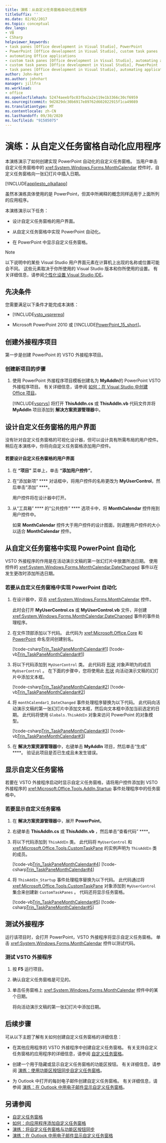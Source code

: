 ```yaml
---
title: 演练：从自定义任务窗格自动化应用程序
titleSuffix: ''
ms.date: 02/02/2017
ms.topic: conceptual
dev_langs:
- VB
- CSharp
helpviewer_keywords:
- task panes [Office development in Visual Studio], PowerPoint
- PowerPoint [Office development in Visual Studio], custom task panes
- automating Office applications
- custom task panes [Office development in Visual Studio], automating applications
- custom task panes [Office development in Visual Studio], PowerPoint
- task panes [Office development in Visual Studio], automating applications
author: John-Hart
ms.author: johnhart
manager: jillfra
ms.workload:
- office
ms.openlocfilehash: 52474aeebfbc03fba2a2e119e1b3366c30cf6959
ms.sourcegitcommit: 9d2829dc30b6917e89762d602022915f1ca49089
ms.translationtype: MT
ms.contentlocale: zh-CN
ms.lasthandoff: 09/30/2020
ms.locfileid: "91585075"
---
```

# <a name="walkthrough-automate-an-application-from-a-custom-task-pane"></a>演练：从自定义任务窗格自动化应用程序
  本演练演示了如何创建实现 PowerPoint 自动化的自定义任务窗格。 当用户单击自定义任务窗格中的 <xref:System.Windows.Forms.MonthCalendar> 控件时，自定义任务窗格向一张幻灯片中插入日期。

 [!INCLUDE[appliesto_olkallapp](../vsto/includes/appliesto-olkallapp-md.md)]

 虽然本演练具体使用的是 PowerPoint，但其中所阐释的概念同样适用于上面所列的应用程序。

 本演练演示以下任务：

- 设计自定义任务窗格的用户界面。

- 从自定义任务窗格中实现 PowerPoint 自动化。

- 在 PowerPoint 中显示自定义任务窗格。

> [!NOTE]
> 以下说明中的某些 Visual Studio 用户界面元素在计算机上出现的名称或位置可能会不同。 这些元素取决于你所使用的 Visual Studio 版本和你所使用的设置。 有关详细信息，请参阅[个性化设置 Visual Studio IDE](../ide/personalizing-the-visual-studio-ide.md)。

## <a name="prerequisites"></a>先决条件
 您需要满足以下条件才能完成本演练：

- [!INCLUDE[vsto_vsprereq](../vsto/includes/vsto-vsprereq-md.md)]

- Microsoft PowerPoint 2010 或 [!INCLUDE[PowerPoint_15_short](../vsto/includes/powerpoint-15-short-md.md)]。

## <a name="create-the-add-in-project"></a>创建外接程序项目
 第一步是创建 PowerPoint 的 VSTO 外接程序项目。

### <a name="to-create-a-new-project"></a>创建新项目的步骤

1. 使用 PowerPoint 外接程序项目模板创建名为 **MyAddIn**的 PowerPoint VSTO 外接程序项目。 有关详细信息，请参阅 [如何：在 Visual Studio 中创建 Office 项目](../vsto/how-to-create-office-projects-in-visual-studio.md)。

     [!INCLUDE[vsprvs](../sharepoint/includes/vsprvs-md.md)] 将打开 **ThisAddIn.cs** 或 **ThisAddIn.vb** 代码文件并将 **MyAddIn** 项目添加到 **解决方案资源管理器**中。

## <a name="design-the-user-interface-of-the-custom-task-pane"></a>设计自定义任务窗格的用户界面
 没有针对自定义任务窗格的可视化设计器，但可以设计具有所需布局的用户控件。 稍后在本演练中，你将向自定义任务窗格添加用户控件。

#### <a name="to-design-the-user-interface-of-the-custom-task-pane"></a>若要设计自定义任务窗格的用户界面

1. 在 **“项目”** 菜单上，单击 **“添加用户控件”**。

2. 在“添加新项” **** 对话框中，将用户控件的名称更改为 **MyUserControl**，然后单击“添加” ****。

     用户控件将在设计器中打开。

3. 从“工具箱” **** 的“公共控件” **** 选项卡中，将 **MonthCalendar** 控件拖到用户控件中。

     如果 **MonthCalendar** 控件大于用户控件的设计图面，则调整用户控件的大小以适合 **MonthCalendar** 控件。

## <a name="automate-powerpoint-from-the-custom-task-pane"></a>从自定义任务窗格中实现 PowerPoint 自动化
 VSTO 外接程序的作用是在活动演示文稿的第一张幻灯片中放置所选日期。 使用控件的 <xref:System.Windows.Forms.MonthCalendar.DateChanged> 事件以在发生更改时添加所选日期。

### <a name="to-automate-powerpoint-from-the-custom-task-pane"></a>若要从自定义任务窗格中实现 PowerPoint 自动化

1. 在设计器中，双击 <xref:System.Windows.Forms.MonthCalendar> 控件。

     此时会打开 **MyUserControl.cs** 或 **MyUserControl.vb** 文件，并创建 <xref:System.Windows.Forms.MonthCalendar.DateChanged> 事件的事件处理程序。

2. 在文件顶部添加以下代码。 此代码为 <xref:Microsoft.Office.Core> 和 [PowerPoint](/previous-versions/office/developer/office-2010/ff763170%28v%3doffice.14%29) 命名空间创建别名。

     [!code-csharp[Trin_TaskPaneMonthCalendar#1](../vsto/codesnippet/CSharp/Trin_TaskPaneMonthCalendar/MyUserControl.cs#1)]
     [!code-vb[Trin_TaskPaneMonthCalendar#1](../vsto/codesnippet/VisualBasic/Trin_TaskPaneMonthCalendar/MyUserControl.vb#1)]

3. 将以下代码添加到 `MyUserControl` 类。 此代码将 [形状](/previous-versions/office/developer/office-2010/ff760244(v=office.14)) 对象声明为的成员 `MyUserControl` 。 在下面的步骤中，您将使用此 [形状](/previous-versions/office/developer/office-2010/ff760244(v=office.14)) 向活动演示文稿的幻灯片中添加文本框。

     [!code-csharp[Trin_TaskPaneMonthCalendar#2](../vsto/codesnippet/CSharp/Trin_TaskPaneMonthCalendar/MyUserControl.cs#2)]
     [!code-vb[Trin_TaskPaneMonthCalendar#2](../vsto/codesnippet/VisualBasic/Trin_TaskPaneMonthCalendar/MyUserControl.vb#2)]

4. 将 `monthCalendar1_DateChanged` 事件处理程序替换为以下代码。 此代码向活动演示文稿的第一张幻灯片中添加文本框，然后向文本框中添加当前选定的日期。 此代码将使用 `Globals.ThisAddIn` 对象来访问 PowerPoint 的对象模型。

     [!code-csharp[Trin_TaskPaneMonthCalendar#3](../vsto/codesnippet/CSharp/Trin_TaskPaneMonthCalendar/MyUserControl.cs#3)]
     [!code-vb[Trin_TaskPaneMonthCalendar#3](../vsto/codesnippet/VisualBasic/Trin_TaskPaneMonthCalendar/MyUserControl.vb#3)]

5. 在 **解决方案资源管理器**中，右键单击 **MyAddIn** 项目，然后单击“生成” ****。 验证此项目是否已生成且未发生错误。

## <a name="display-the-custom-task-pane"></a>显示自定义任务窗格
 若要在 VSTO 外接程序启动时显示自定义任务窗格，请将用户控件添加到 VSTO 外接程序的 <xref:Microsoft.Office.Tools.AddIn.Startup> 事件处理程序中的任务窗格中。

### <a name="to-display-the-custom-task-pane"></a>若要显示自定义任务窗格

1. 在 **解决方案资源管理器**中，展开 **PowerPoint**。

2. 右键单击 **ThisAddIn.cs** 或 **ThisAddIn.vb** ，然后单击“查看代码” ****。

3. 将以下代码添加到 `ThisAddIn` 类。 此代码将 `MyUserControl` 和 <xref:Microsoft.Office.Tools.CustomTaskPane> 的实例声明为 `ThisAddIn` 类的成员。

     [!code-vb[Trin_TaskPaneMonthCalendar#4](../vsto/codesnippet/VisualBasic/Trin_TaskPaneMonthCalendar/ThisAddIn.vb#4)]
     [!code-csharp[Trin_TaskPaneMonthCalendar#4](../vsto/codesnippet/CSharp/Trin_TaskPaneMonthCalendar/ThisAddIn.cs#4)]

4. 将 `ThisAddIn_Startup` 事件处理程序替换为以下代码。 此代码通过将 <xref:Microsoft.Office.Tools.CustomTaskPane> 对象添加到 `MyUserControl` 集合来创建新 `CustomTaskPanes` 。 代码还将显示任务窗格。

     [!code-vb[Trin_TaskPaneMonthCalendar#5](../vsto/codesnippet/VisualBasic/Trin_TaskPaneMonthCalendar/ThisAddIn.vb#5)]
     [!code-csharp[Trin_TaskPaneMonthCalendar#5](../vsto/codesnippet/CSharp/Trin_TaskPaneMonthCalendar/ThisAddIn.cs#5)]

## <a name="test-the-add-in"></a>测试外接程序
 运行该项目时，会打开 PowerPoint，VSTO 外接程序将显示自定义任务窗格。 单击 <xref:System.Windows.Forms.MonthCalendar> 控件以测试代码。

### <a name="to-test-your-vsto-add-in"></a>测试 VSTO 外接程序

1. 按 **F5** 运行项目。

2. 确认自定义任务窗格是可见的。

3. 单击任务窗格上 <xref:System.Windows.Forms.MonthCalendar> 控件中的某个日期。

     将向活动演示文稿的第一张幻灯片中添加日期。

## <a name="next-steps"></a>后续步骤
 可从以下主题了解有关如何创建自定义任务窗格的详细信息：

- 在其他应用程序的 VSTO 外接程序中创建自定义任务窗格。 有关支持自定义任务窗格的应用程序的详细信息，请参阅 [自定义任务窗格](../vsto/custom-task-panes.md)。

- 创建一个用于隐藏或显示自定义任务窗格的功能区按钮。 有关详细信息，请参阅 [演练：使用功能区按钮同步自定义任务窗格](../vsto/walkthrough-synchronizing-a-custom-task-pane-with-a-ribbon-button.md)。

- 为 Outlook 中打开的每封电子邮件创建自定义任务窗格。 有关详细信息，请参阅 [演练：在 Outlook 中用电子邮件显示自定义任务窗格](../vsto/walkthrough-displaying-custom-task-panes-with-e-mail-messages-in-outlook.md)。

## <a name="see-also"></a>另请参阅
- [自定义任务窗格](../vsto/custom-task-panes.md)
- [如何：向应用程序添加自定义任务窗格](../vsto/how-to-add-a-custom-task-pane-to-an-application.md)
- [演练：将自定义任务窗格与功能区按钮同步](../vsto/walkthrough-synchronizing-a-custom-task-pane-with-a-ribbon-button.md)
- [演练：在 Outlook 中用电子邮件显示自定义任务窗格](../vsto/walkthrough-displaying-custom-task-panes-with-e-mail-messages-in-outlook.md)
